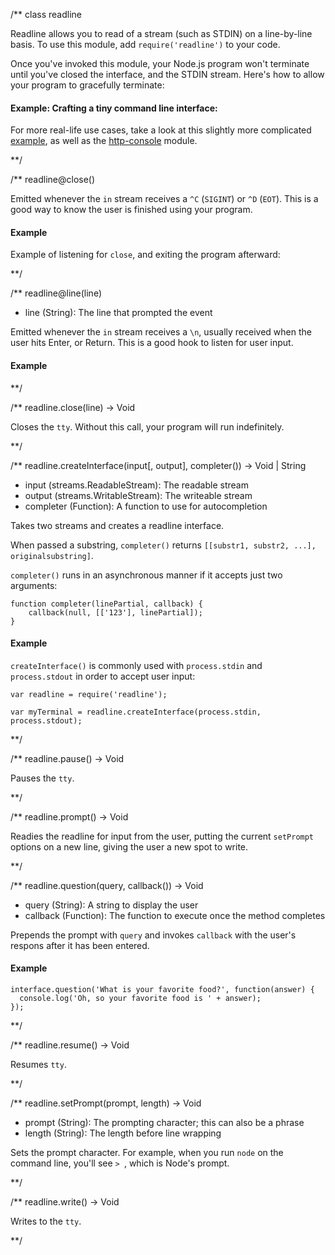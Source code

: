 /**
class readline

Readline allows you to read of a stream (such as STDIN) on a line-by-line basis. To use this module, add `require('readline')` to your code.

<Note>Once you've invoked this module, your Node.js program won't terminate until you've closed the interface, and the STDIN stream. Here's how to allow your program to gracefully terminate:

<script src='http://snippets.nodemanual.org/github.com/mattpardee/nodemanual.org-examples/nodejs_ref_guide/readline/readline.escaping.js?linestart=3&lineend=0&showlines=false' defer='defer'></script>

</Note>

#### Example: Crafting a tiny command line interface:

<script src='http://snippets.nodemanual.org/github.com/mattpardee/nodemanual.org-examples/nodejs_ref_guide/readline/readline.js?linestart=3&lineend=0&showlines=false' defer='defer'></script>

For more real-life use cases, take a look at this slightly more complicated [example](https://gist.github.com/901104), as well as the [http-console](https://github.com/cloudhead/http-console) module.

**/
 
/**
readline@close()



Emitted whenever the `in` stream receives a `^C` (`SIGINT`) or `^D` (`EOT`). This is a good way to know the user is finished using your program.

#### Example

Example of listening for `close`, and exiting the program afterward:

<script src='http://snippets.nodemanual.org/github.com/mattpardee/nodemanual.org-examples/nodejs_ref_guide/readline/readline.close.js?linestart=3&lineend=0&showlines=false' defer='defer'></script>
    
**/ 


/**
readline@line(line)
- line (String): The line that prompted the event


Emitted whenever the `in` stream receives a `\n`, usually received when the user hits Enter, or Return. This is a good hook to listen for user input.

#### Example

<script src='http://snippets.nodemanual.org/github.com/mattpardee/nodemanual.org-examples/nodejs_ref_guide/readline/readline.line.js?linestart=3&lineend=0&showlines=false' defer='defer'></script>
**/ 


/**
readline.close(line) -> Void

Closes the `tty`. Without this call, your program will run indefinitely.

**/


  
/**
readline.createInterface(input[, output], completer()) -> Void | String
- input (streams.ReadableStream):  The readable stream
- output (streams.WritableStream):  The writeable stream
- completer (Function):  A function to use for autocompletion

Takes two streams and creates a readline interface. 

When passed a substring, `completer()` returns `[[substr1, substr2, ...], originalsubstring]`.

`completer()` runs in an asynchronous manner if it accepts just two arguments:

    function completer(linePartial, callback) {
        callback(null, [['123'], linePartial]);
    }

#### Example

`createInterface()` is commonly used with `process.stdin` and `process.stdout` in order to accept user input:

    var readline = require('readline');

    var myTerminal = readline.createInterface(process.stdin, process.stdout);
  

**/ 


/**
readline.pause() -> Void

Pauses the `tty`.

**/

  
/**
readline.prompt() -> Void

Readies the readline for input from the user, putting the current `setPrompt` options on a new line, giving the user a new spot to write.

**/ 


/**
readline.question(query, callback()) -> Void
- query (String): A string to display the user
- callback (Function): The function to execute once the method completes

Prepends the prompt with `query` and invokes `callback` with the user's respons after it has been entered.

#### Example

    interface.question('What is your favorite food?', function(answer) {
      console.log('Oh, so your favorite food is ' + answer);
    });
  

**/ 


/**
readline.resume() -> Void

Resumes `tty`.

**/


/**
readline.setPrompt(prompt, length) -> Void
- prompt (String):  The prompting character; this can also be a phrase
- length (String):  The length before line wrapping

Sets the prompt character. For example, when you run `node` on the command line, you'll see `> `, which is Node's prompt.

**/ 


/**
readline.write() -> Void

Writes to the `tty`.

**/


